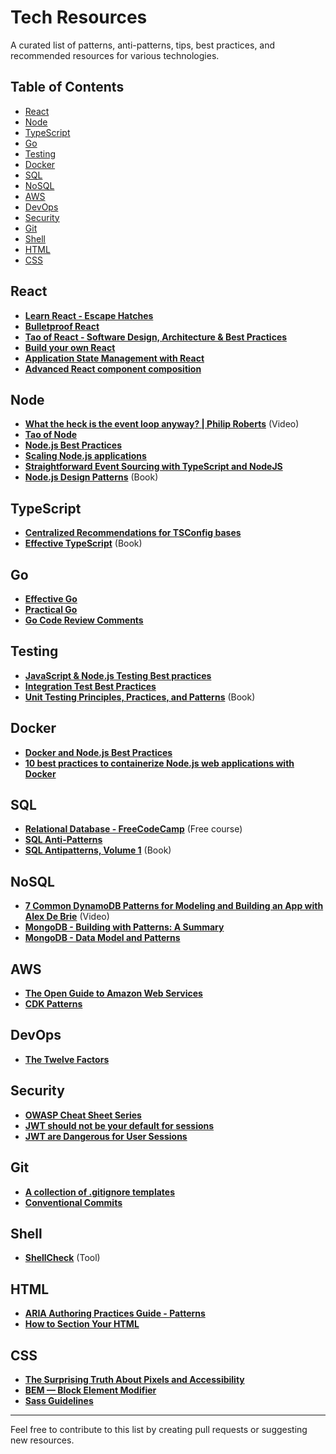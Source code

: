 # Tech Resources

A curated list of patterns, anti-patterns, tips, best practices, and recommended resources for various technologies.

## Table of Contents

- [React](#react)
- [Node](#node)
- [TypeScript](#typescript)
- [Go](#go)
- [Testing](#testing)
- [Docker](#docker)
- [SQL](#sql)
- [NoSQL](#nosql)
- [AWS](#aws)
- [DevOps](#devops)
- [Security](#security)
- [Git](#git)
- [Shell](#shell)
- [HTML](#html)
- [CSS](#css)

## React

- **[Learn React - Escape Hatches](https://react.dev/learn/escape-hatches)**
- **[Bulletproof React](https://github.com/alan2207/bulletproof-react)**
- **[Tao of React - Software Design, Architecture & Best Practices](https://alexkondov.com/tao-of-react)**
- **[Build your own React](https://pomb.us/build-your-own-react)**
- **[Application State Management with React](https://kentcdodds.com/blog/application-state-management-with-react)**
- **[Advanced React component composition](https://frontendmastery.com/posts/advanced-react-component-composition-guide)**

## Node

- **[What the heck is the event loop anyway? | Philip Roberts](https://www.youtube.com/watch?v=8aGhZQkoFbQ)** (Video)
- **[Tao of Node](https://alexkondov.com/tao-of-node)**
- **[Node.js Best Practices](https://github.com/goldbergyoni/nodebestpractices)**
- **[Scaling Node.js applications](https://punits.dev/jargon-free-intros/scaling-nodejs-applications)**
- **[Straightforward Event Sourcing with TypeScript and NodeJS](https://event-driven.io/en/type_script_node_Js_event_sourcing)**
- **[Node.js Design Patterns](https://www.nodejsdesignpatterns.com)** (Book)

## TypeScript

- **[Centralized Recommendations for TSConfig bases](https://github.com/tsconfig/bases)**
- **[Effective TypeScript](https://effectivetypescript.com)** (Book)

## Go

- **[Effective Go](https://go.dev/doc/effective_go)**
- **[Practical Go](https://dave.cheney.net/practical-go)**
- **[Go Code Review Comments](https://github.com/golang/go/wiki/CodeReviewComments#go-code-review-comments)**

## Testing

- **[JavaScript & Node.js Testing Best practices](https://github.com/goldbergyoni/javascript-testing-best-practices)**
- **[Integration Test Best Practices](https://github.com/testjavascript/nodejs-integration-tests-best-practices)**
- **[Unit Testing Principles, Practices, and Patterns](https://www.manning.com/books/unit-testing)** (Book)

## Docker

- **[Docker and Node.js Best Practices](https://github.com/nodejs/docker-node/blob/main/docs/BestPractices.md)**
- **[10 best practices to containerize Node.js web applications with Docker](https://snyk.io/blog/10-best-practices-to-containerize-nodejs-web-applications-with-docker)**

## SQL

- **[Relational Database - FreeCodeCamp](https://www.freecodecamp.org/learn/relational-database)** (Free course)
- **[SQL Anti-Patterns](https://github.com/boralp/sql-anti-patterns)**
- **[SQL Antipatterns, Volume 1](https://pragprog.com/titles/bksap1/sql-antipatterns-volume-1)** (Book)

## NoSQL

- **[7 Common DynamoDB Patterns for Modeling and Building an App with Alex De Brie](https://www.youtube.com/watch?v=Q6-qWdsa8a4)** (Video)
- **[MongoDB - Building with Patterns: A Summary](https://www.mongodb.com/blog/post/building-with-patterns-a-summary)**
- **[MongoDB - Data Model and Patterns](https://www.mongodb.com/docs/manual/core/data-modeling-introduction)**

## AWS

- **[The Open Guide to Amazon Web Services](https://github.com/open-guides/og-aws)**
- **[CDK Patterns](https://cdkpatterns.com)**

## DevOps

- **[The Twelve Factors](https://12factor.net)**

## Security

- **[OWASP Cheat Sheet Series](https://cheatsheetseries.owasp.org/index.html)**
- **[JWT should not be your default for sessions](https://evertpot.com/jwt-is-a-bad-default)**
- **[JWT are Dangerous for User Sessions](https://redis.com/blog/json-web-tokens-jwt-are-dangerous-for-user-sessions)**

## Git

- **[A collection of .gitignore templates](https://github.com/github/gitignore)**
- **[Conventional Commits](https://www.conventionalcommits.org)**

## Shell

- **[ShellCheck](https://github.com/koalaman/shellcheck)** (Tool)

## HTML

- **[ARIA Authoring Practices Guide - Patterns](https://www.w3.org/WAI/ARIA/apg/patterns)**
- **[How to Section Your HTML](https://css-tricks.com/how-to-section-your-html)**

## CSS

- **[The Surprising Truth About Pixels and Accessibility](https://www.joshwcomeau.com/css/surprising-truth-about-pixels-and-accessibility/)**
- **[BEM — Block Element Modifier](https://getbem.com)**
- **[Sass Guidelines](https://sass-guidelin.es)**

---

Feel free to contribute to this list by creating pull requests or suggesting new resources.
